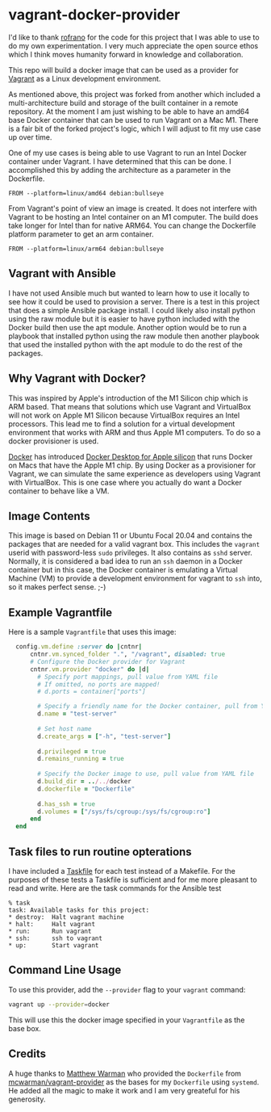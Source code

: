 # vagrant-docker-provider

I'd like to thank [rofrano](https://github.com/rofrano/vagrant-docker-provider)
for the code for this project that I was able to use to do my own
experimentation. I very much appreciate the open source ethos which I think
moves humanity forward in knowledge and collaboration.

This repo will build a docker image that can be used as a provider for
[Vagrant](https://www.vagrantup.com) as a Linux development environment.

As mentioned above, this project was forked from another which included a
multi-architecture build and storage of the built container in a remote
repository. At the moment I am just wishing to be able to have an amd64 base
Docker container that can be used to run Vagrant on a Mac M1. There is a fair
bit of the forked project's logic, which I will adjust to fit my use case up
over time.

One of my use cases is being able to use Vagrant to run an Intel Docker container
under Vagrant. I have determined that this can be done. I accomplished this by
adding the architecture as a parameter in the Dockerfile.

`FROM --platform=linux/amd64 debian:bullseye`

From Vagrant's point of view an image is created. It does not interfere with
Vagrant to be hosting an Intel container on an M1 computer. The build does take
longer for Intel than for native ARM64. You can change the Dockerfile platform
parameter to get an arm container.

`FROM --platform=linux/arm64 debian:bullseye`

## Vagrant with Ansible

I have not used Ansible much but wanted to learn how to use it locally to see
how it could be used to provision a server. There is a test in this project that
does a simple Ansible package install. I could likely also install python using
the raw module but it is easier to have python included with the Docker build
then use the apt module. Another option would be to run a playbook that
installed python using the raw module then another playbook that used the
installed python with the apt module to do the rest of the packages.

## Why Vagrant with Docker?

This was inspired by Apple's introduction of the M1 Silicon chip which is ARM
based. That means that solutions which use Vagrant and VirtualBox will not work
on Apple M1 Silicon because VirtualBox requires an Intel processors. This lead
me to find a solution for a virtual development environment that works with ARM
and thus Apple M1 computers. To do so a docker provisioner is used.

[Docker](https://www.docker.com) has introduced [Docker Desktop for Apple
silicon](https://docs.docker.com/docker-for-mac/apple-silicon/) that runs Docker
on Macs that have the Apple M1 chip. By using Docker as a provisioner for
Vagrant, we can simulate the same experience as developers using Vagrant with
VirtualBox. This is one case where you actually do want a Docker container to
behave like a VM.

## Image Contents

This image is based on Debian 11 or Ubuntu Focal 20.04 and contains  the
packages that are needed for a valid vagrant box. This includes the `vagrant`
userid with password-less `sudo` privileges. It also contains as `sshd` server.
Normally, it is considered a bad idea to run an `ssh` daemon in a Docker
container but in this case, the Docker container is emulating a Virtual Machine
(VM) to provide a development environment for vagrant to `ssh` into, so it makes
perfect sense.
;-)

## Example Vagrantfile

Here is a sample `Vagrantfile` that uses this image:

```ruby
  config.vm.define :server do |cntnr|
      cntnr.vm.synced_folder ".", "/vagrant", disabled: true
      # Configure the Docker provider for Vagrant
      cntnr.vm.provider "docker" do |d| 
        # Specify port mappings, pull value from YAML file
        # If omitted, no ports are mapped!
        # d.ports = container["ports"]

        # Specify a friendly name for the Docker container, pull from YAML file
        d.name = "test-server"
    
        # Set host name
        d.create_args = ["-h", "test-server"]
    
        d.privileged = true
        d.remains_running = true
    
        # Specify the Docker image to use, pull value from YAML file
        d.build_dir = ../../docker
        d.dockerfile = "Dockerfile"
    
        d.has_ssh = true   
        d.volumes = ["/sys/fs/cgroup:/sys/fs/cgroup:ro"]
      end
  end
```

## Task files to run routine opterations

I have included a [Taskfile](https://taskfile.dev/#/) for each test instead of a
Makefile. For the purposes of these tests a Taskfile is sufficient and for me
more pleasant to read and write. Here are the task commands for the Ansible test

```shell_session
% task
task: Available tasks for this project:
* destroy: 	Halt vagrant machine
* halt: 	Halt vagrant
* run: 		Run vagrant
* ssh: 		ssh to vagrant
* up: 		Start vagrant
```

## Command Line Usage

To use this provider, add the `--provider` flag to your `vagrant` command:

```sh
vagrant up --provider=docker
```

This will use this the docker image specified in your `Vagrantfile` as the base
box.

## Credits

A huge thanks to [Matthew Warman](http://warman.io) who provided the
`Dockerfile` from
[mcwarman/vagrant-provider](https://github.com/mcwarman/vagrant-docker-provider)
as the bases for my `Dockerfile` using `systemd`. He added all the magic to make
it work and I am very greateful for his generosity.
